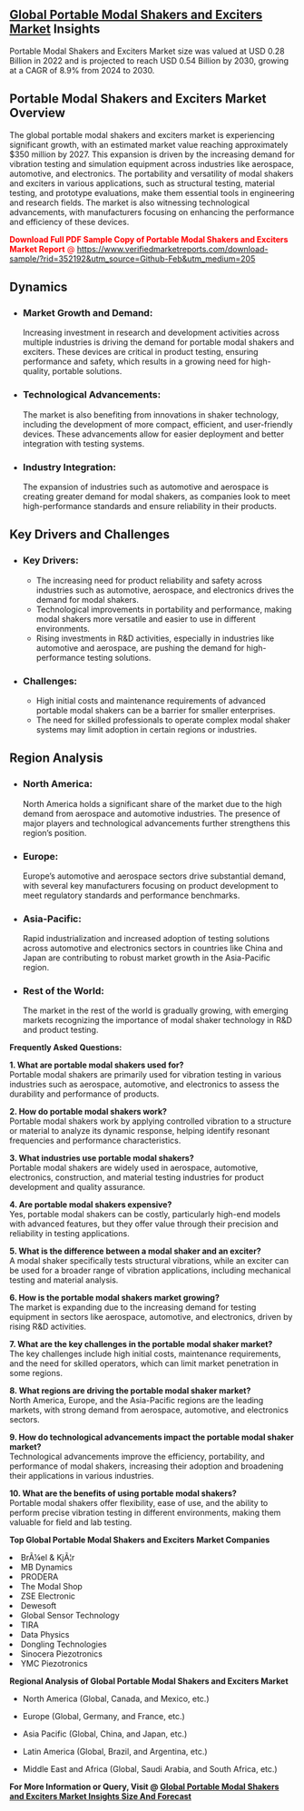 <h2><a href="https://www.verifiedmarketreports.com/download-sample/?rid=352192&amp;utm_source=Github&amp;utm_medium=205" target="_blank">Global Portable Modal Shakers and Exciters Market</a> Insights</h2><p>Portable Modal Shakers and Exciters Market size was valued at USD 0.28 Billion in 2022 and is projected to reach USD 0.54 Billion by 2030, growing at a CAGR of 8.9% from 2024 to 2030.</p><p> <h2>Portable Modal Shakers and Exciters Market Overview</h2> <p>The global portable modal shakers and exciters market is experiencing significant growth, with an estimated market value reaching approximately $350 million by 2027. This expansion is driven by the increasing demand for vibration testing and simulation equipment across industries like aerospace, automotive, and electronics. The portability and versatility of modal shakers and exciters in various applications, such as structural testing, material testing, and prototype evaluations, make them essential tools in engineering and research fields. The market is also witnessing technological advancements, with manufacturers focusing on enhancing the performance and efficiency of these devices.</p> <p><p><span class=""><span style="color: #ff0000;"><strong>Download Full PDF Sample Copy of Portable Modal Shakers and Exciters Market Report</strong> @ </span><a href="https://www.verifiedmarketreports.com/download-sample/?rid=352192&amp;utm_source=Github-Feb&amp;utm_medium=205" target="_blank">https://www.verifiedmarketreports.com/download-sample/?rid=352192&amp;utm_source=Github-Feb&amp;utm_medium=205</a></span></p></p> <h2>Dynamics</h2> <ul> <li><h3>Market Growth and Demand:</h3> Increasing investment in research and development activities across multiple industries is driving the demand for portable modal shakers and exciters. These devices are critical in product testing, ensuring performance and safety, which results in a growing need for high-quality, portable solutions.</li> <li><h3>Technological Advancements:</h3> The market is also benefiting from innovations in shaker technology, including the development of more compact, efficient, and user-friendly devices. These advancements allow for easier deployment and better integration with testing systems.</li> <li><h3>Industry Integration:</h3> The expansion of industries such as automotive and aerospace is creating greater demand for modal shakers, as companies look to meet high-performance standards and ensure reliability in their products.</li> </ul> <h2>Key Drivers and Challenges</h2> <ul> <li><h3>Key Drivers:</h3> <ul> <li>The increasing need for product reliability and safety across industries such as automotive, aerospace, and electronics drives the demand for modal shakers.</li> <li>Technological improvements in portability and performance, making modal shakers more versatile and easier to use in different environments.</li> <li>Rising investments in R&D activities, especially in industries like automotive and aerospace, are pushing the demand for high-performance testing solutions.</li> </ul> </li> <li><h3>Challenges:</h3> <ul> <li>High initial costs and maintenance requirements of advanced portable modal shakers can be a barrier for smaller enterprises.</li> <li>The need for skilled professionals to operate complex modal shaker systems may limit adoption in certain regions or industries.</li> </ul> </li> </ul> <h2>Region Analysis</h2> <ul> <li><h3>North America:</h3> North America holds a significant share of the market due to the high demand from aerospace and automotive industries. The presence of major players and technological advancements further strengthens this region’s position.</li> <li><h3>Europe:</h3> Europe’s automotive and aerospace sectors drive substantial demand, with several key manufacturers focusing on product development to meet regulatory standards and performance benchmarks.</li> <li><h3>Asia-Pacific:</h3> Rapid industrialization and increased adoption of testing solutions across automotive and electronics sectors in countries like China and Japan are contributing to robust market growth in the Asia-Pacific region.</li> <li><h3>Rest of the World:</h3> The market in the rest of the world is gradually growing, with emerging markets recognizing the importance of modal shaker technology in R&D and product testing.</li> </ul> <p><b>Frequently Asked Questions:</b></p> <p><b>1. What are portable modal shakers used for?</b><br>Portable modal shakers are primarily used for vibration testing in various industries such as aerospace, automotive, and electronics to assess the durability and performance of products.</p> <p><b>2. How do portable modal shakers work?</b><br>Portable modal shakers work by applying controlled vibration to a structure or material to analyze its dynamic response, helping identify resonant frequencies and performance characteristics.</p> <p><b>3. What industries use portable modal shakers?</b><br>Portable modal shakers are widely used in aerospace, automotive, electronics, construction, and material testing industries for product development and quality assurance.</p> <p><b>4. Are portable modal shakers expensive?</b><br>Yes, portable modal shakers can be costly, particularly high-end models with advanced features, but they offer value through their precision and reliability in testing applications.</p> <p><b>5. What is the difference between a modal shaker and an exciter?</b><br>A modal shaker specifically tests structural vibrations, while an exciter can be used for a broader range of vibration applications, including mechanical testing and material analysis.</p> <p><b>6. How is the portable modal shakers market growing?</b><br>The market is expanding due to the increasing demand for testing equipment in sectors like aerospace, automotive, and electronics, driven by rising R&D activities.</p> <p><b>7. What are the key challenges in the portable modal shaker market?</b><br>The key challenges include high initial costs, maintenance requirements, and the need for skilled operators, which can limit market penetration in some regions.</p> <p><b>8. What regions are driving the portable modal shaker market?</b><br>North America, Europe, and the Asia-Pacific regions are the leading markets, with strong demand from aerospace, automotive, and electronics sectors.</p> <p><b>9. How do technological advancements impact the portable modal shaker market?</b><br>Technological advancements improve the efficiency, portability, and performance of modal shakers, increasing their adoption and broadening their applications in various industries.</p> <p><b>10. What are the benefits of using portable modal shakers?</b><br>Portable modal shakers offer flexibility, ease of use, and the ability to perform precise vibration testing in different environments, making them valuable for field and lab testing.</p> </p><p><strong>Top Global Portable Modal Shakers and Exciters Market Companies</strong></p><div data-test-id=""><p><li>BrÃ¼el & KjÃ¦r</li><li> MB Dynamics</li><li> PRODERA</li><li> The Modal Shop</li><li> ZSE Electronic</li><li> Dewesoft</li><li> Global Sensor Technology</li><li> TIRA</li><li> Data Physics</li><li> Dongling Technologies</li><li> Sinocera Piezotronics</li><li> YMC Piezotronics</li></p><div><strong>Regional Analysis of&nbsp;Global Portable Modal Shakers and Exciters Market</strong></div><ul><li dir="ltr"><p dir="ltr">North America&nbsp;(Global, Canada, and Mexico, etc.)</p></li><li dir="ltr"><p dir="ltr">Europe (Global, Germany, and France, etc.)</p></li><li dir="ltr"><p dir="ltr">Asia Pacific&nbsp;(Global, China, and Japan, etc.)</p></li><li dir="ltr"><p dir="ltr">Latin America&nbsp;(Global, Brazil, and Argentina, etc.)</p></li><li dir="ltr">Middle East and Africa&nbsp;(Global, Saudi Arabia, and South Africa, etc.)</li></ul><p><strong>For More Information or Query, Visit @&nbsp;</strong><strong><a href="https://www.verifiedmarketreports.com/product/portable-modal-shakers-and-exciters-market/?utm_source=Github&amp;utm_medium=205" target="_blank">Global Portable Modal Shakers and Exciters Market Insights Size And Forecast</a></strong></p></div>
